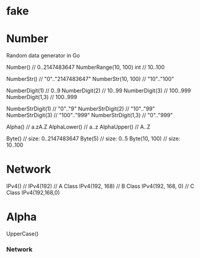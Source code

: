 # fake

# Number

Random data generator in Go

Number() // 0..2147483647
NumberRange(10, 100) int // 10..100

NumberStr() // "0".."2147483647"
NumberStr(10, 100) // "10".."100"


NumberDigit(1) //  0..9
NumberDigit(2) // 10..99
NumberDigit(3) // 100..999
NumberDigit(1,3) // 100..999

NumberStrDigit(1) //  "0".."9"
NumberStrDigit(2) // "10".."99"
NumberStrDigit(3) // "100".."999"
NumberStrDigit(1,3) // "0".."999"

Alpha() // a.zA.Z
AlphaLower() // a..z 
AlphaUpper() // A..Z

Byte() // size: 0..2147483647
Byte(5) // size: 0..5
Byte(10, 100) // size: 10..100


# Network

IPv4() //
IPv4(192) // A Class
IPv4(192, 168) // B Class
IPv4(192, 168, 0) // C Class
IPv4(192,168,0)

# Alpha

UpperCase()



### Network
